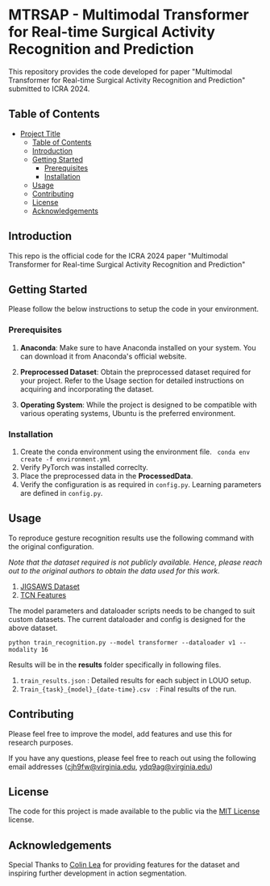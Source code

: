 # MTRSAP - Multimodal Transformer for Real-time Surgical Activity Recognition and Prediction

This repository provides the code developed for paper "Multimodal Transformer for Real-time Surgical Activity Recognition and Prediction" submitted to ICRA 2024.

## Table of Contents

- [Project Title](#project-title)
  - [Table of Contents](#table-of-contents)
  - [Introduction](#introduction)
  - [Getting Started](#getting-started)
    - [Prerequisites](#prerequisites)
    - [Installation](#installation)
  - [Usage](#usage)
  - [Contributing](#contributing)
  - [License](#license)
  - [Acknowledgements](#acknowledgements)

## Introduction

This repo is the official code for the ICRA 2024 paper "Multimodal Transformer for Real-time Surgical Activity Recognition and Prediction"

## Getting Started

Please follow the below instructions to setup the code in your environment.

### Prerequisites

1. **Anaconda**: Make sure to have Anaconda installed on your system. You can download it from Anaconda's official website.

2. **Preprocessed Dataset**: Obtain the preprocessed dataset required for your project. Refer to the Usage section for detailed instructions on acquiring and incorporating the dataset.

3. **Operating System**: While the project is designed to be compatible with various operating systems, Ubuntu is the preferred environment.


### Installation

1. Create the conda environment using the environment file. ``` conda env create -f environment.yml```
2. Verify PyTorch was installed correclty.
3. Place the preprocessed data in the **ProcessedData**.
4. Verify the configuration is as required in ```config.py```. Learning parameters are defined in ```config.py```.

## Usage


To reproduce gesture recognition results use the following command with the original configuration.

*Note that the dataset required is not publicly available. Hence, please reach out to the original authors to obtain the data used for this work.*
1. [JIGSAWS Dataset](https://cirl.lcsr.jhu.edu/research/hmm/datasets/jigsaws_release/)
2. [TCN Features](https://github.com/colincsl/TemporalConvolutionalNetworks/tree/master)

The model parameters and dataloader scripts needs to be changed to suit custom datasets. The current dataloader and config is designed for the above dataset. 

``` python train_recognition.py --model transformer --dataloader v1 --modality 16 ```

Results will be in the **results** folder specifically in following files.
1. ```train_results.json``` : Detailed results for each subject in LOUO setup.
2. ```Train_{task}_{model}_{date-time}.csv ``` : Final results of the run.


## Contributing

Please feel free to improve the model, add features and use this for research purposes.

If you have any questions, please feel free to reach out using the following email addresses (cjh9fw@virginia.edu, ydq9ag@virginia.edu)
## License

The code for this project is made available to the public via the  [MIT License](https://opensource.org/licenses/MIT) license.

## Acknowledgements

Special Thanks to [Colin Lea](https://github.com/colincsl/TemporalConvolutionalNetworks/tree/master) for providing features for the dataset and inspiring further development in action segmentation. 

